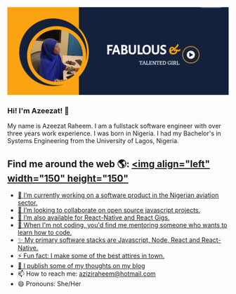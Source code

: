 <img src="https://github.com/azeezat/azeezat/blob/master/banner.png" alt="">

### Hi! I'm Azeezat! 👋

My name is Azeezat Raheem. I am a fullstack software engineer with over three years work experience. I was born in Nigeria. I had my Bachelor's in Systems Engineering from the University of Lagos, Nigeria.

## Find me around the web 🌎: <a href="https://github.com/sponsors/M0nica"><img align="left" width="150" height="150" 
                                                                                
- 🔭 I’m currently working on a software product in the Nigerian aviation sector.
- 👯 I’m looking to collaborate on open source javascript projects.
- 💼 I’m also available for React-Native and React Gigs.
- 🤔 When I'm not coding, you'd find me mentoring someone who wants to learn how to code.
- ✨ My primary software stacks are Javascript, Node, React and React-Native.
- ⚡ Fun fact: I make some of the best attires in town.
- 💬 I publish some of my thoughts on my <a href="https://thecodinghijabi.herokuapp.com/blog">blog</a>
- 📫 How to reach me: aziziraheem@hotmail.com
- 😄 Pronouns: She/Her
